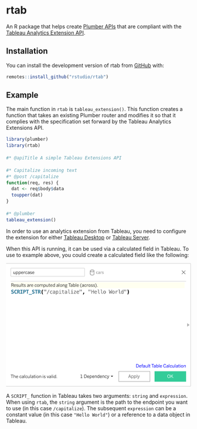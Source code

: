 
# rtab

<!-- badges: start -->
<!-- badges: end -->

An R package that helps create [Plumber APIs](https://www.rplumber.io/) that are
compliant with the [Tableau Analytics Extension
API](https://tableau.github.io/analytics-extensions-api/#).

## Installation

You can install the development version of rtab from
[GitHub](https://github.com/rstudio/rtab) with:

``` r
remotes::install_github("rstudio/rtab")
```

## Example

The main function in `rtab` is `tableau_extension()`. This function creates a
function that takes an existing Plumber router and modifies it so that it
complies with the specification set forward by the Tableau Analytics Extensions
API.

``` r
library(plumber)
library(rtab)

#* @apiTitle A simple Tableau Extensions API

#* Capitalize incoming text
#* @post /capitalize
function(req, res) {
  dat <- req$body$data
  toupper(dat)
}

#* @plumber
tableau_extension()
```

In order to use an analytics extension from Tableau, you need to configure the
extension for either [Tableau
Desktop](https://tableau.github.io/analytics-extensions-api/docs/ae_connect_desktop.html)
or [Tableau
Server](https://tableau.github.io/analytics-extensions-api/docs/ae_connect_server.html).

When this API is running, it can be used via a calculated field in Tableau. To
use to example above, you could create a calculated field like the following:

![Calculated field screen shot](vignettes/calculated-field.png)

A `SCRIPT_` function in Tableau takes two arguments: `string` and `expression`.
When using `rtab`, the `string` argument is the path to the endpoint you want to
use (in this case `/capitalize`). The subsequent `expression` can be a constant
value (in this case `"Hello World"`) or a reference to a data object in Tableau.
